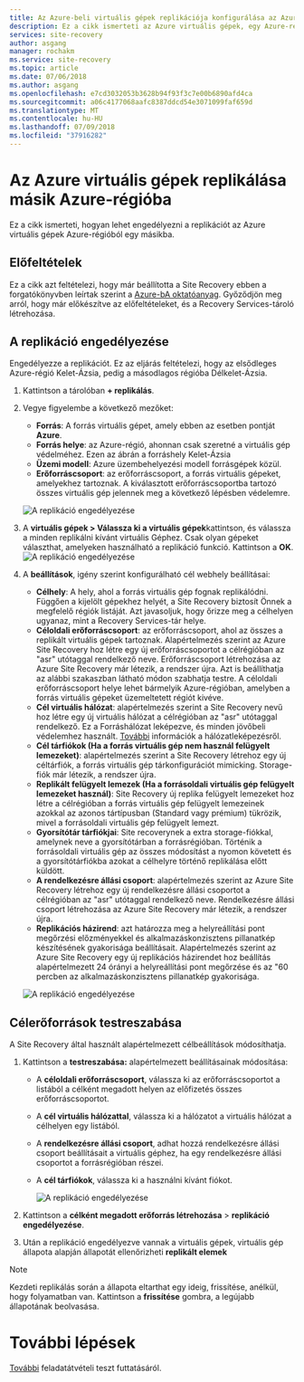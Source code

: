```yaml
---
title: Az Azure-beli virtuális gépek replikációja konfigurálása az Azure Site Recovery |} A Microsoft Docs
description: Ez a cikk ismerteti az Azure virtuális gépek, egy Azure-régióból a másikba Site recoveryvel a replikáció konfigurálása.
services: site-recovery
author: asgang
manager: rochakm
ms.service: site-recovery
ms.topic: article
ms.date: 07/06/2018
ms.author: asgang
ms.openlocfilehash: e7cd3032053b3628b94f93f3c7e00b6890afd4ca
ms.sourcegitcommit: a06c4177068aafc8387ddcd54e3071099faf659d
ms.translationtype: MT
ms.contentlocale: hu-HU
ms.lasthandoff: 07/09/2018
ms.locfileid: "37916282"
---
```

# <a name="replicate-azure-virtual-machines-to-another-azure-region"></a>Az Azure virtuális gépek replikálása másik Azure-régióba



Ez a cikk ismerteti, hogyan lehet engedélyezni a replikációt az Azure virtuális gépek Azure-régióból egy másikba.

## <a name="prerequisites"></a>Előfeltételek

Ez a cikk azt feltételezi, hogy már beállította a Site Recovery ebben a forgatókönyvben leírtak szerint a [Azure-bA oktatóanyag](azure-to-azure-tutorial-enable-replication.md). Győződjön meg arról, hogy már előkészítve az előfeltételeket, és a Recovery Services-tároló létrehozása.



## <a name="enable-replication"></a>A replikáció engedélyezése

Engedélyezze a replikációt. Ez az eljárás feltételezi, hogy az elsődleges Azure-régió Kelet-Ázsia, pedig a másodlagos régióba Délkelet-Ázsia.

1. Kattintson a tárolóban **+ replikálás**.
2. Vegye figyelembe a következő mezőket:
    - **Forrás**: A forrás virtuális gépet, amely ebben az esetben pontját **Azure**.
    - **Forrás helye**: az Azure-régió, ahonnan csak szeretné a virtuális gép védelméhez. Ezen az ábrán a forráshely Kelet-Ázsia
    - **Üzemi modell**: Azure üzembehelyezési modell forrásgépek közül.
    - **Erőforráscsoport**: az erőforráscsoport, a forrás virtuális gépeket, amelyekhez tartoznak. A kiválasztott erőforráscsoportba tartozó összes virtuális gép jelennek meg a következő lépésben védelemre.

    ![A replikáció engedélyezése](./media/site-recovery-replicate-azure-to-azure/enabledrwizard1.png)

3. A **virtuális gépek > Válassza ki a virtuális gépek**kattintson, és válassza a minden replikálni kívánt virtuális Géphez. Csak olyan gépeket választhat, amelyeken használható a replikáció funkció. Kattintson a **OK**.
    ![A replikáció engedélyezése](./media/site-recovery-replicate-azure-to-azure/virtualmachine_selection.png)

4. A **beállítások**, igény szerint konfigurálható cél webhely beállításai:

    - **Célhely**: A hely, ahol a forrás virtuális gép fognak replikálódni. Függően a kijelölt gépekhez helyét, a Site Recovery biztosít Önnek a megfelelő régiók listáját. Azt javasoljuk, hogy őrizze meg a célhelyen ugyanaz, mint a Recovery Services-tár helye.
    - **Céloldali erőforráscsoport**: az erőforráscsoport, ahol az összes a replikált virtuális gépek tartoznak. Alapértelmezés szerint az Azure Site Recovery hoz létre egy új erőforráscsoportot a célrégióban az "asr" utótaggal rendelkező neve. Erőforráscsoport létrehozása az Azure Site Recovery már létezik, a rendszer újra. Azt is beállíthatja az alábbi szakaszban látható módon szabhatja testre. A céloldali erőforráscsoport helye lehet bármelyik Azure-régióban, amelyben a forrás virtuális gépeket üzemeltetett régiót kivéve.
    - **Cél virtuális hálózat**: alapértelmezés szerint a Site Recovery nevű hoz létre egy új virtuális hálózat a célrégióban az "asr" utótaggal rendelkező. Ez a Forráshálózat leképezve, és minden jövőbeli védelemhez használt. [További](site-recovery-network-mapping-azure-to-azure.md) információk a hálózatleképezésről.
    - **Cél tárfiókok (Ha a forrás virtuális gép nem használ felügyelt lemezeket)**: alapértelmezés szerint a Site Recovery létrehoz egy új céltárfiók, a forrás virtuális gép tárkonfigurációt mimicking. Storage-fiók már létezik, a rendszer újra.
    - **Replikált felügyelt lemezek (Ha a forrásoldali virtuális gép felügyelt lemezeket használ)**: Site Recovery új replika felügyelt lemezeket hoz létre a célrégióban a forrás virtuális gép felügyelt lemezeinek azokkal az azonos tártípusban (Standard vagy prémium) tükrözik, mivel a forrásoldali virtuális gép felügyelt lemezt.
    - **Gyorsítótár tárfiókjai**: Site recoverynek a extra storage-fiókkal, amelynek neve a gyorsítótárban a forrásrégióban. Történik a forrásoldali virtuális gép az összes módosítást a nyomon követett és a gyorsítótárfiókba azokat a célhelyre történő replikálása előtt küldött.
    - **A rendelkezésre állási csoport**: alapértelmezés szerint az Azure Site Recovery létrehoz egy új rendelkezésre állási csoportot a célrégióban az "asr" utótaggal rendelkező neve. Rendelkezésre állási csoport létrehozása az Azure Site Recovery már létezik, a rendszer újra.
    - **Replikációs házirend**: azt határozza meg a helyreállítási pont megőrzési előzményekkel és alkalmazáskonzisztens pillanatkép készítésének gyakorisága beállításait. Alapértelmezés szerint az Azure Site Recovery egy új replikációs házirendet hoz beállítás alapértelmezett 24 órányi a helyreállítási pont megőrzése és az "60 percben az alkalmazáskonzisztens pillanatkép gyakorisága.

    ![A replikáció engedélyezése](./media/site-recovery-replicate-azure-to-azure/enabledrwizard3.PNG)

## <a name="customize-target-resources"></a>Célerőforrások testreszabása

A Site Recovery által használt alapértelmezett célbeállítások módosíthatja.

1. Kattintson a **testreszabása:** alapértelmezett beállításainak módosítása:
    - A **céloldali erőforráscsoport**, válassza ki az erőforráscsoportot a listából a célként megadott helyen az előfizetés összes erőforráscsoportot.
    - A **cél virtuális hálózattal**, válassza ki a hálózatot a virtuális hálózat a célhelyen egy listából.
    - A **rendelkezésre állási csoport**, adhat hozzá rendelkezésre állási csoport beállításait a virtuális géphez, ha egy rendelkezésre állási csoportot a forrásrégióban részei.
    - A **cél tárfiókok**, válassza ki a használni kívánt fiókot.

        ![A replikáció engedélyezése](./media/site-recovery-replicate-azure-to-azure/customize.PNG)

2. Kattintson a **célként megadott erőforrás létrehozása** > **replikáció engedélyezése**.
3. Után a replikáció engedélyezve vannak a virtuális gépek, virtuális gép állapota alapján állapotát ellenőrizheti **replikált elemek**

>[!NOTE]
>Kezdeti replikálás során a állapota eltarthat egy ideig, frissítése, anélkül, hogy folyamatban van. Kattintson a **frissítése** gombra, a legújabb állapotának beolvasása.
>

# <a name="next-steps"></a>További lépések

[További](site-recovery-test-failover-to-azure.md) feladatátvételi teszt futtatásáról.
